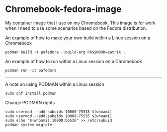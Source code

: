 # Chromebook-fedora-image
My container image that I use on my Chromebook.
This image is for work when I need to use some scenarios based on the Fedora distribution.

An example of how to make your own build within a Linux session on a Chromebook
```
podman build -t pafedora --build-arg PASSWORD=patrik .
```


An example of how to run within a Linux session on a Chromebook
```
podman run -it pafedora
```

***

A note on using PODMAN within a Linux session
```
sudo dnf install podman
```
Change PODMAN rights
```
sudo usermod --add-subuids 10000-75535 $(whoami)
sudo usermod --add-subgids 10000-75535 $(whoami)
sudo echo "$(whoami):10000:65536" >> /etc/subuid
podman system migrate
```

